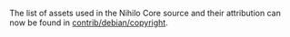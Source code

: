 The list of assets used in the Nihilo Core source and their attribution can now be found in [contrib/debian/copyright](../contrib/debian/copyright).
